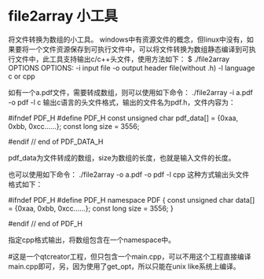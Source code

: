 # file2array 小工具
将文件转换为数组的小工具。
windows中有资源文件的概念，但linux中没有，如果要将一个文件资源保存到可执行文件中，可以将文件转换为数组静态编译到可执行文件中，此工具支持输出c/c++头文件，使用方法如下：
$ ./file2array OPTIONS
  OPTIONS:
		-i input file
		-o output header file(without .h)
		-l language c or cpp

如有一个a.pdf文件，需要转成数组，则可以使用如下命令：
./file2array -i a.pdf -o pdf -l c
输出c语言的头文件格式，输出的文件名为pdf.h，文件内容为：

\#ifndef PDF_H
\#define PDF_H
const unsigned char pdf_data[] = {0xaa, 0xbb, 0xcc......};
const long size = 3556;

\#endif // end of PDF_DATA_H

pdf_data为文件转成的数组，size为数组的长度，也就是输入文件的长度。

也可以使用如下命令：
./file2array -o a.pdf -o pdf -l cpp
这种方式输出头文件格式如下：

\#ifndef PDF_H
\#define PDF_H
namespace PDF {
		  const unsigned char data[] = {0xaa, 0xbb, 0xcc......};
		  const long size = 3556;
}

\#endif // end of PDF_H

指定cpp格式输出，将数组包含在一个namespace中。

#这是一个qtcreator工程，但只包含一个main.cpp，可以不用这个工程直接编译main.cpp即可，另，因为使用了get_opt，所以只能在unix like系统上编译。
